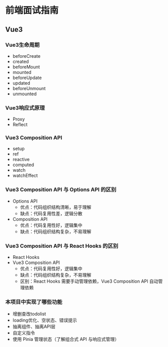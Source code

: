 # 前端面试指南

## Vue3

### Vue3生命周期

- beforeCreate
- created
- beforeMount
- mounted
- beforeUpdate
- updated
- beforeUnmount
- unmounted

### Vue3响应式原理

- Proxy
- Reflect

### Vue3 Composition API

- setup
- ref
- reactive
- computed
- watch
- watchEffect

### Vue3 Composition API 与 Options API 的区别

- Options API
  - 优点：代码组织结构清晰，易于理解
  - 缺点：代码复用性差，逻辑分散
- Composition API
  - 优点：代码复用性好，逻辑集中
  - 缺点：代码组织结构复杂，不易理解

### Vue3 Composition API 与 React Hooks 的区别

- React Hooks
- Vue3 Composition API
  - 优点：代码复用性好，逻辑集中
  - 缺点：代码组织结构复杂，不易理解
  - 区别：React Hooks 需要手动管理依赖，Vue3 Composition API 自动管理依赖

### 本项目中实现了哪些功能

- 增删查改todolist
- loading优化、空状态、错误提示
- 抽离组件、抽离API层
- 自定义指令
- 使用 Pinia 管理状态（了解组合式 API 与响应式管理）
